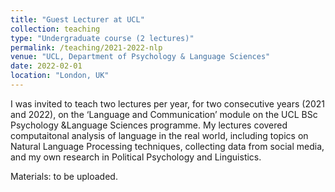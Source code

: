 ```yaml
---
title: "Guest Lecturer at UCL"
collection: teaching
type: "Undergraduate course (2 lectures)"
permalink: /teaching/2021-2022-nlp
venue: "UCL, Department of Psychology & Language Sciences"
date: 2022-02-01
location: "London, UK"
---
```


I was invited to teach two lectures per year, for two consecutive years (2021 and 2022), on the ‘Language and Communication’ module on the UCL BSc Psychology &Language Sciences programme. My lectures covered computaitonal analysis of language in the real world, including topics on Natural Language Processing techniques, collecting data from social media, and my own research in Political Psychology and Linguistics.

Materials: to be uploaded.
